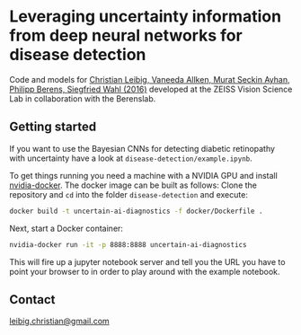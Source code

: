 # Leveraging uncertainty information from deep neural networks for disease detection

Code and models for [Christian Leibig, Vaneeda Allken, Murat Seckin Ayhan, Philipp Berens, Siegfried Wahl (2016)](https://www.biorxiv.org/content/early/2017/10/18/084210)
developed at the ZEISS Vision Science Lab in collaboration with the Berenslab.

## Getting started

If you want to use the Bayesian CNNs for detecting diabetic retinopathy with uncertainty have a look at `disease-detection/example.ipynb`.

To get things running you need a machine with a NVIDIA GPU and install [nvidia-docker](https://github.com/NVIDIA/nvidia-docker#quick-start). The docker image can be built as follows: Clone the repository and `cd` into the folder `disease-detection` and execute:

```bash
docker build -t uncertain-ai-diagnostics -f docker/Dockerfile .
```
Next, start a Docker container:
```bash
nvidia-docker run -it -p 8888:8888 uncertain-ai-diagnostics
```
This will fire up a jupyter notebook server and tell you the URL you have to point your browser to in order to play around with
the example notebook.


## Contact

leibig.christian@gmail.com